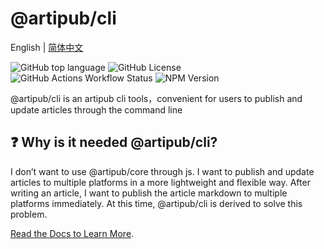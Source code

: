 # @artipub/cli

English | [简体中文](./README_zh-CN.md)

![GitHub top language](https://img.shields.io/github/languages/top/artipub/artipub)
![GitHub License](https://img.shields.io/github/license/artipub/artipub)
![GitHub Actions Workflow Status](https://img.shields.io/github/actions/workflow/status/artipub/artipub/publish.yml)
![NPM Version](https://img.shields.io/npm/v/%40artipub%2Fcli)

@artipub/cli is an artipub cli tools，convenient for users to publish and update articles through the command line

## ❓ Why is it needed @artipub/cli?

I don’t want to use @artipub/core through js. I want to publish and update articles to multiple platforms in a more lightweight and flexible way. After writing an article, I want to publish the article markdown to multiple platforms immediately. At this time, @artipub/cli is derived to solve this problem.

[Read the Docs to Learn More](https://artipub.github.io/).
